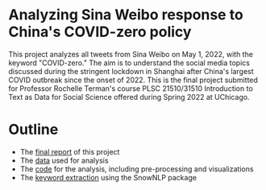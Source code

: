 # Analyzing Sina Weibo response to China's COVID-zero policy
This project analyzes all tweets from Sina Weibo on May 1, 2022, with the keyword "COVID-zero." The aim is to understand the social media topics discussed during the stringent lockdown in Shanghai after China's largest COVID outbreak since the onset of 2022. This is the final project submitted for Professor Rochelle Terman's course PLSC 21510/31510 Introduction to Text as Data for Social Science offered during Spring 2022 at UChicago.

# Outline

- The [final report](https://github.com/ywlu026/weibo-covid/blob/main/Final-Report.pdf) of this project
- The [data](https://github.com/ywlu026/weibo-covid/tree/main/weibo/%E7%BB%93%E6%9E%9C%E6%96%87%E4%BB%B6/%E7%96%AB%E6%83%85) used for analysis
- The [code](https://github.com/ywlu026/weibo-covid/blob/main/raw_code.html) for the analysis, including pre-processing and visualizations
- The [keyword extraction](https://github.com/ywlu026/weibo-covid/blob/main/topic_model.ipynb) using the SnowNLP package

